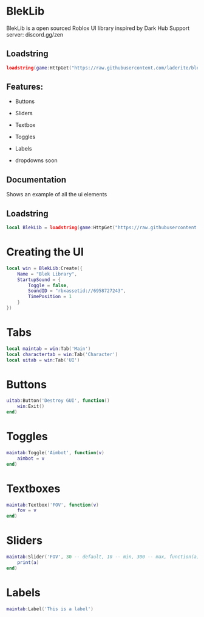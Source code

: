 # BlekLib

BlekLib is a open sourced Roblox UI library inspired by Dark Hub
Support server: discord.gg/zen

## Loadstring
```lua
loadstring(game:HttpGet("https://raw.githubusercontent.com/laderite/bleklib/main/library.lua"))()
```

## Features:
- Buttons
- Sliders
- Textbox
- Toggles
- Labels

- dropdowns soon

## Documentation
Shows an example of all the ui elements

## Loadstring
```lua
local BlekLib = loadstring(game:HttpGet("https://raw.githubusercontent.com/laderite/bleklib/main/library.lua"))()
```

# Creating the UI
```lua
local win = BlekLib:Create({
    Name = "Blek Library",
    StartupSound = {
        Toggle = false,
        SoundID = "rbxassetid://6958727243",
        TimePosition = 1
    }
})
```

# Tabs
```lua
local maintab = win:Tab('Main')
local charactertab = win:Tab('Character')
local uitab = win:Tab('UI')
```

# Buttons
```lua
uitab:Button('Destroy GUI', function()
    win:Exit()
end)
```

# Toggles
```lua
maintab:Toggle('Aimbot', function(v)
    aimbot = v
end)
```

# Textboxes
```lua
maintab:Textbox('FOV', function(v)
    fov = v
end)
```

# Sliders
```lua
maintab:Slider('FOV', 30 -- default, 10 -- min, 300 -- max, function(a)
    print(a)
end)
```

# Labels
```lua
maintab:Label('This is a label')
```
